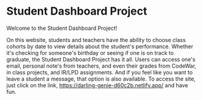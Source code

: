 # Student Dashboard Project

Welcome to the Student Dashboard Project!

On this website, students and teachers have the ability to choose class cohorts by date to view details about the student's performance. Whether it's checking for someone's birthday or seeing if one is on track to graduate, the Student Dashboard Project has it all. Users can access one's email, personal note's from teachers,  and even their grades from CodeWar, in class projects, and IR/LPD assignments. And if you feel like you want to leave a student a message, that option is also available. To access the site, just click on the link, https://darling-genie-d60c2b.netlify.app/ and have fun.